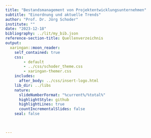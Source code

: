 ```yaml
---
title: "Bestandsmanagement von Projektentwicklungsunternehmen"
subtitle: "Einordnung und aktuelle Trends"
author: "Prof. Dr. Jörg Schoder"
institute: "" 
date: "2023-12-18"
bibliography: ../lit/my_bib.json
reference-section-title: Quellenverzeichnis
output:
  xaringan::moon_reader:
    self_contained: true
    css: 
        - default
        - ../css/schoder_theme.css
        - xaringan-themer.css
    includes:
      after_body: ../css/insert-logo.html
    lib_dir: ../libs
    nature:
      slideNumberFormat: "%current%/%total%"
      highlightStyle: github
      highlightLines: true
      countIncrementalSlides: false
    seal: false
    

    
---
```

